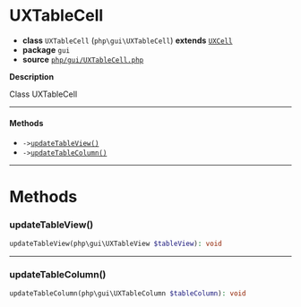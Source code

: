 # UXTableCell

- **class** `UXTableCell` (`php\gui\UXTableCell`) **extends** [`UXCell`](https://github.com/jphp-compiler/jphp/blob/master/exts/jphp-gui-ext/api-docs/classes/php/gui/UXCell.md)
- **package** `gui`
- **source** [`php/gui/UXTableCell.php`](./src/main/resources/JPHP-INF/sdk/php/gui/UXTableCell.php)

**Description**

Class UXTableCell

---

#### Methods

- `->`[`updateTableView()`](#method-updatetableview)
- `->`[`updateTableColumn()`](#method-updatetablecolumn)

---
# Methods

<a name="method-updatetableview"></a>

### updateTableView()
```php
updateTableView(php\gui\UXTableView $tableView): void
```

---

<a name="method-updatetablecolumn"></a>

### updateTableColumn()
```php
updateTableColumn(php\gui\UXTableColumn $tableColumn): void
```